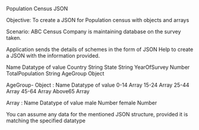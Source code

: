 Population Census JSON

Objective:
To create a JSON for Population census with objects and arrays

Scenario:
ABC Census Company is maintaining database on the survey taken.

Application sends the details of schemes in the form of JSON
Help to create a JSON with the information provided.

Name            Datatype of value
Country         String
State           String
YearOfSurvey    Number
TotalPopulation String
AgeGroup        Object

AgeGroup- Object : 
Name            Datatype of value
0-14            Array
15-24           Array
25-44           Array
45-64           Array
Above65         Array

Array : 
Name            Datatype of value
male            Number
female          Number

You can assume any data for the mentioned JSON structure, provided it is matching the specified datatype
